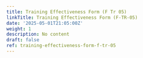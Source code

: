 ```yaml
---
title: Training Effectiveness Form (F Tr 05)
linkTitle: Training Effectiveness Form (F-TR-05)
date: '2025-05-01T21:05:00Z'
weight: 1
description: No content
draft: false
ref: training-effectiveness-form-f-tr-05
---
```


